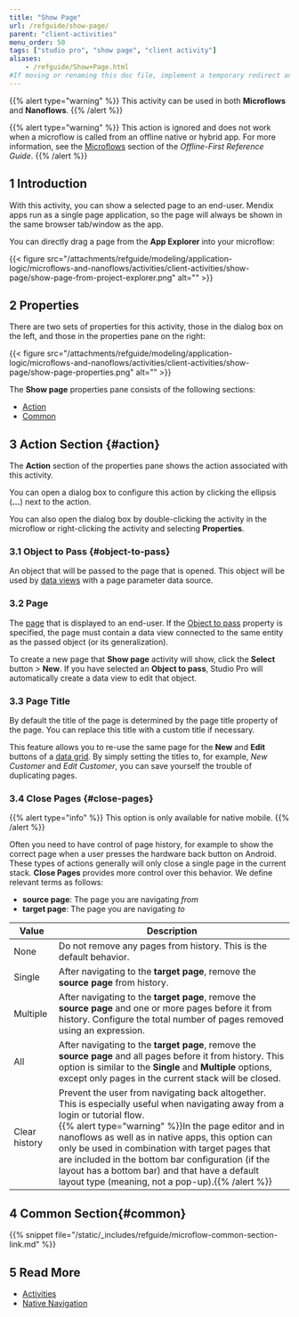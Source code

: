 ```yaml
---
title: "Show Page"
url: /refguide/show-page/
parent: "client-activities"
menu_order: 50
tags: ["studio pro", "show page", "client activity"]
aliases:
    - /refguide/Show+Page.html
#If moving or renaming this doc file, implement a temporary redirect and let the respective team know they should update the URL in the product. See Mapping to Products for more details.
---
```


{{% alert type="warning" %}}
This activity can be used in both **Microflows** and **Nanoflows**.
{{% /alert %}}

{{% alert type="warning" %}}
This action is ignored and does not work when a microflow is called from an offline native or hybrid app. For more information, see the [Microflows](/refguide/offline-first/#microflows) section of the *Offline-First Reference Guide*.
{{% /alert %}}

## 1 Introduction

With this activity, you can show a selected page to an end-user. Mendix apps run as a single page application, so the page will always be shown in the same browser tab/window as the app.

You can directly drag a page from the **App Explorer** into your microflow:

{{< figure src="/attachments/refguide/modeling/application-logic/microflows-and-nanoflows/activities/client-activities/show-page/show-page-from-project-explorer.png" alt="" >}}

## 2 Properties

There are two sets of properties for this activity, those in the dialog box on the left, and those in the properties pane on the right:

{{< figure src="/attachments/refguide/modeling/application-logic/microflows-and-nanoflows/activities/client-activities/show-page/show-page-properties.png" alt="" >}}

The **Show page** properties pane consists of the following sections:

* [Action](#action)
* [Common](#common)

## 3 Action Section {#action}

The **Action** section of the properties pane shows the action associated with this activity.

You can open a dialog box to configure this action by clicking the ellipsis (**…**) next to the action.

You can also open the dialog box by double-clicking the activity in the microflow or right-clicking the activity and selecting **Properties**.

### 3.1 Object to Pass {#object-to-pass}

An object that will be passed to the page that is opened. This object will be used by [data views](/refguide/data-view/) with a page parameter data source.

### 3.2 Page

The [page](/refguide/page/) that is displayed to an end-user. If the [Object to pass](#object-to-pass) property is specified, the page must contain a data view connected to the same entity as the passed object (or its generalization).

To create a new page that **Show page** activity will show, click the **Select** button > **New**. If you have selected an **Object to pass**, Studio Pro will automatically create a data view to edit that object.

### 3.3 Page Title

By default the title of the page is determined by the page title property of the page. You can replace this title with a custom title if necessary.

This feature allows you to re-use the same page for the **New** and **Edit** buttons of a [data grid](/refguide/data-grid/). By simply setting the titles to, for example, *New Customer* and *Edit Customer*, you can save yourself the trouble of duplicating pages.

### 3.4 Close Pages {#close-pages}

{{% alert type="info" %}}
This option is only available for native mobile.
{{% /alert %}}

Often you need to have control of page history, for example to show the correct page when a user presses the hardware back button on Android. These types of actions generally will only close a single page in the current stack. **Close Pages** provides more control over this behavior. We define relevant terms as follows:

* **source page**: The page you are navigating _from_
* **target page**: The page you are navigating _to_

| Value | Description |
| --- | --- |
| None | Do not remove any pages from history. This is the default behavior.|
| Single | After navigating to the **target page**, remove the **source page** from history. |
| Multiple | After navigating to the **target page**, remove the **source page** and one or more pages before it from history. Configure the total number of pages removed using an expression. |
| All | After navigating to the **target page**, remove the **source page** and all pages before it from history. This option is similar to the **Single** and **Multiple** options, except only pages in the current stack will be closed. |
| Clear history | Prevent the user from navigating back altogether. This is especially useful when navigating away from a login or tutorial flow.<br />{{% alert type="warning" %}}In the page editor and in nanoflows as well as in native apps, this option can only be used in combination with target pages that are included in the bottom bar configuration (if the layout has a bottom bar) and that have a default layout type (meaning, not a pop-up).{{% /alert %}} |

## 4 Common Section{#common}

{{% snippet file="/static/_includes/refguide/microflow-common-section-link.md" %}}

## 5 Read More

* [Activities](/refguide/activities/)
* [Native Navigation](/refguide/native-navigation/)
